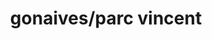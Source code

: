---
title: gonaives/parc vincent
url: /gonaives-parc-vincent/
latitude: 19.449
longitude: -72.679
---